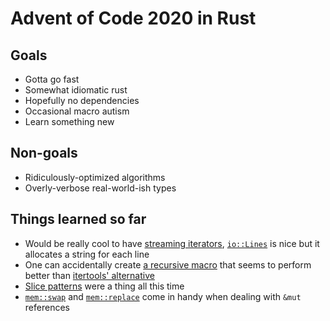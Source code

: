# Advent of Code 2020 in Rust

## Goals
- Gotta go fast
- Somewhat idiomatic rust
- Hopefully no dependencies
- Occasional macro autism
- Learn something new

## Non-goals
- Ridiculously-optimized algorithms
- Overly-verbose real-world-ish types

## Things learned so far
- Would be really cool to have [streaming iterators][1], [`io::Lines`][2] is nice but it allocates a string for each line
- One can accidentally create [a recursive macro][3] that seems to perform better than [itertools' alternative][4]
- [Slice patterns][5] were a thing all this time
- [`mem::swap`][6] and [`mem::replace`][7] come in handy when dealing with `&mut` references

[1]: http://lukaskalbertodt.github.io/2018/08/03/solving-the-generalized-streaming-iterator-problem-without-gats.html
[2]: https://doc.rust-lang.org/std/io/struct.Lines.html
[3]: src/utils/macros.rs
[4]: https://docs.rs/itertools/latest/itertools/structs/struct.TupleCombinations.html
[5]: https://blog.thomasheartman.com/posts/feature(slice_patterns)
[6]: https://doc.rust-lang.org/nightly/core/mem/fn.swap.html
[7]: https://doc.rust-lang.org/nightly/core/mem/fn.replace.html
